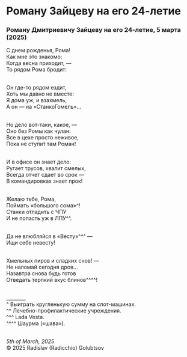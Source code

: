 <style>p{text-align:left}</style>
# Роману Зайцеву на его 24-летие

### Роману Дмитриевичу Зайцеву на его 24-летие, 5 марта (2025)

С днем рожденья, Рома!<br />
Как мне это знакомо:<br />
Когда весна приходит, &mdash;<br />
То рядом Рома бродит:

<br />Он где-то рядом ездит,<br />
Хоть мы давно не вместе:<br />
Я дома уж, и взахмель,<br />
А он &mdash; на &laquo;СтанкоГомель&raquo;...

<br />Но дело вот-таки, какое, &mdash;<br />
Оно без Ромы как чулан:<br />
Все в цехе просто неживое,<br />
Пока не ступит там Роман!

<br />И в офисе он знает дело:<br />
Ругает трусов, хвалит смелых,<br />
Всегда отчет сдает во срок &mdash;<br />
В командировках знает прок!

<br />Желаю тебе, Рома,<br />
Поймать &laquo;большого сома&raquo;^!<br />
Станки отладить с ЧПУ<br />
И не попасть уж в ЛПУ^^.

<br />Да не влюбляйся в &laquo;Весту&raquo;^^^ &mdash;<br />
Ищи себе невесту!

<br />Хмельных пиров и сладких снов! &mdash;<br />
Не наломай сегодня дров...<br />
Назавтра снова будь готов<br />
Отведать терпкий вкус блинов^^^^!

<br />________<br />
^ Выиграть кругленькую сумму на слот-машинах.<br />
^^ Лечебно-профилактические учреждения.<br />
^^^ Lada Vesta.<br />
^^^^ Шаурма (&laquo;шава&raquo;).

<br />*5th of March, 2025*<br />
&copy; 2025 Radislav (Radicchio) Golubtsov
